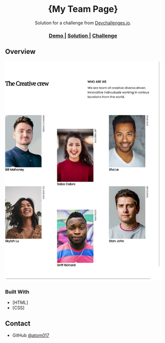 <!-- Please update value in the {}  -->

<h1 align="center">{My Team Page}</h1>

<div align="center">
   Solution for a challenge from  <a href="http://devchallenges.io" target="_blank">Devchallenges.io</a>.
</div>

<div align="center">
  <h3>
    <a href="https://https://github.com/atom017/Devchallenge-my-team/blob/main/images/my-team-page.png">
      Demo
    </a>
    <span> | </span>
    <a href="https://https://github.com/atom017/Devchallenge-my-team">
      Solution
    </a>
    <span> | </span>
    <a href="https://devchallenges.io/challenges/hhmesazsqgKXrTkYkt0U">
      Challenge
    </a>
  </h3>
</div>

<!-- TABLE OF CONTENTS -->


<!-- OVERVIEW -->

## Overview

![screenshot](https://github.com/atom017/Devchallenge-my-team/blob/main/images/my-team-page.png)


### Built With

<!-- This section should list any major frameworks that you built your project using. Here are a few examples.-->

- [HTML]
- [CSS]


## Contact


- GitHub [@atom017](https://github.com/atom017)

